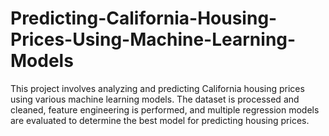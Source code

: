 # Predicting-California-Housing-Prices-Using-Machine-Learning-Models
This project involves analyzing and predicting California housing prices using various machine learning models. The dataset is processed and cleaned, feature engineering is performed, and multiple regression models are evaluated to determine the best model for predicting housing prices.
